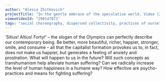 ```yaml
---
author: "Alesia Zhitkevich"
projectTitle: "In the gentle embrace of the speculative world. Video (2018)"
vimeoVideoId: "290147071"
tags: "social choreography, dispersed collectivity, practices of ourselves, 8-BIT DESIRE"
---
```

‘Sitius! Altius! Forty!‘ – the slogan of the Olympics can perfectly describe our contemporary being. Be better, more beautiful, richer, happier, stronger, smile, and consume – all that the capitalist formation provokes us to, in fact, does not make us happier, but generates a feeling of anxiety and prostration. What will happen to us in the future? Will such concepts as transhumanism help alleviate human suffering? Can we radically increase the level of human happiness in a humane way? How effective are psycho-practices and means for fighting suffering?

